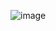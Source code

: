 ![image](https://github.com/skoniskaune/Projektas_C5361/assets/151195634/26875678-0654-4b2e-ba1b-2b6edccbb051)
